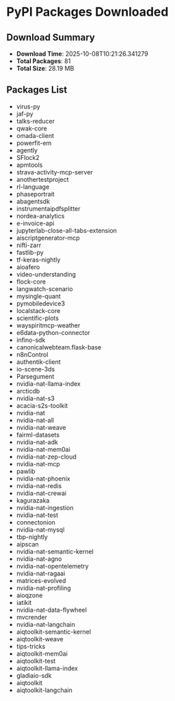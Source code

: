 # PyPI Packages Downloaded

## Download Summary
- **Download Time**: 2025-10-08T10:21:26.341279
- **Total Packages**: 81
- **Total Size**: 28.19 MB

## Packages List
- virus-py
- jaf-py
- talks-reducer
- qwak-core
- omada-client
- powerfit-em
- agently
- SFlock2
- apmtools
- strava-activity-mcp-server
- anothertestproject
- rl-language
- phaseportrait
- abagentsdk
- instrumentaipdfsplitter
- nordea-analytics
- e-invoice-api
- jupyterlab-close-all-tabs-extension
- aiscriptgenerator-mcp
- nifti-zarr
- fastlib-py
- tf-keras-nightly
- aioafero
- video-understanding
- flock-core
- langwatch-scenario
- mysingle-quant
- pymobiledevice3
- localstack-core
- scientific-plots
- wayspiritmcp-weather
- e6data-python-connector
- infino-sdk
- canonicalwebteam.flask-base
- n8nControl
- authentik-client
- io-scene-3ds
- Parsegument
- nvidia-nat-llama-index
- arcticdb
- nvidia-nat-s3
- acacia-s2s-toolkit
- nvidia-nat
- nvidia-nat-all
- nvidia-nat-weave
- fairml-datasets
- nvidia-nat-adk
- nvidia-nat-mem0ai
- nvidia-nat-zep-cloud
- nvidia-nat-mcp
- pawlib
- nvidia-nat-phoenix
- nvidia-nat-redis
- nvidia-nat-crewai
- kagurazaka
- nvidia-nat-ingestion
- nvidia-nat-test
- connectonion
- nvidia-nat-mysql
- tbp-nightly
- aipscan
- nvidia-nat-semantic-kernel
- nvidia-nat-agno
- nvidia-nat-opentelemetry
- nvidia-nat-ragaai
- matrices-evolved
- nvidia-nat-profiling
- aioqzone
- iatikit
- nvidia-nat-data-flywheel
- mvcrender
- nvidia-nat-langchain
- aiqtoolkit-semantic-kernel
- aiqtoolkit-weave
- tips-tricks
- aiqtoolkit-mem0ai
- aiqtoolkit-test
- aiqtoolkit-llama-index
- gladiaio-sdk
- aiqtoolkit
- aiqtoolkit-langchain
